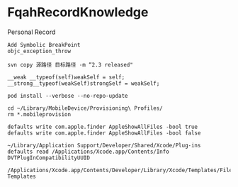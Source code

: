 # FqahRecordKnowledge
Personal Record


```
Add Symbolic BreakPoint
objc_exception_throw

```
```
svn copy 源路径 目标路径 -m “2.3 released"
```
```
__weak __typeof(self)weakSelf = self;
__strong__typeof(weakSelf)strongSelf = weakSelf;
```


```
pod install --verbose --no-repo-update
```


```
cd ~/Library/MobileDevice/Provisioning\ Profiles/
rm *.mobileprovision
```

```
defaults write com.apple.finder AppleShowAllFiles -bool true
defaults write com.apple.finder AppleShowAllFiles -bool false
```



```
~/Library/Application Support/Developer/Shared/Xcode/Plug-ins
defaults read /Applications/Xcode.app/Contents/Info DVTPlugInCompatibilityUUID
```
```
/Applications/Xcode.app/Contents/Developer/Library/Xcode/Templates/File Templates
```
```
```
```
```
```
```
```
```





